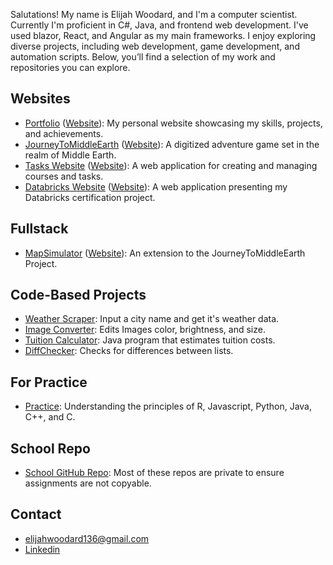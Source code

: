 Salutations! My name is Elijah Woodard, and I'm a computer scientist. Currently I'm proficient in C#, Java, and frontend web development. I've used blazor, React, and Angular as my main frameworks. I enjoy exploring diverse projects, including web development, game development, and automation scripts. Below, you’ll find a selection of my work and repositories you can explore.

## Websites

- [Portfolio](https://github.com/EliWoodard/Portfolio) ([Website](https://eliwoodard.github.io/Portfolio/)):  My personal website showcasing my skills, projects, and achievements.
- [JourneyToMiddleEarth](https://github.com/EliWoodard/JourneyToMiddleEarth) ([Website](https://eliwoodard.github.io/JourneyToMiddleEarth/)): A digitized adventure game set in the realm of Middle Earth.
- [Tasks Website](https://github.com/EliWoodard/Tasks) ([Website](https://eliwoodard.github.io/Tasks/)): A web application for creating and managing courses and tasks.
- [Databricks Website](https://github.com/EliWoodard/DatabricksGenAI) ([Website](https://eliwoodard.github.io/DatabricksGenAI/)): A web application presenting my Databricks certification project.

## Fullstack

- [MapSimulator](https://github.com/EliWoodard/MapSimulator) ([Website](https://mapsimulator.onrender.com/)): An extension to the JourneyToMiddleEarth Project.

## Code-Based Projects

- [Weather Scraper](https://github.com/EliWoodard/PythonWebScraper): Input a city name and get it's weather data.
- [Image Converter](https://github.com/EliWoodard/Image-Converter): Edits Images color, brightness, and size.
- [Tuition Calculator](https://github.com/EliWoodard/Tuition-Calculator): Java program that estimates tuition costs.
- [DiffChecker](https://github.com/EliWoodard/DiffCheck): Checks for differences between lists.

## For Practice
- [Practice](https://github.com/EliWoodard/Practice): Understanding the principles of R, Javascript, Python, Java, C++, and C.

## School Repo
- [School GitHub Repo](https://github.com/Eli-Woodard): Most of these repos are private to ensure assignments are not copyable.

## Contact
- elijahwoodard136@gmail.com
- [Linkedin](https://www.linkedin.com/in/elijah-woodard-a9609524a/)
